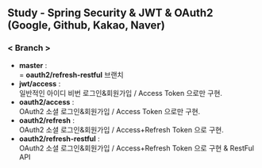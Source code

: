 ## Study - Spring Security & JWT & OAuth2<br>(Google, Github, Kakao, Naver)

### < Branch >
- <strong>master</strong>&nbsp;:<br>
= <strong>oauth2/refresh-restful</strong> 브랜치
- <strong>jwt/access</strong>&nbsp;:<br>
일반적인 아이디 비번 로그인&회원가입 / Access Token 으로만 구현.
- <strong>oauth2/access</strong>&nbsp;:<br>
OAuth2 소셜 로그인&회원가입 / Access Token 으로만 구현.
- <strong>oauth2/refresh</strong>&nbsp;:<br>
  OAuth2 소셜 로그인&회원가입 / Access+Refresh Token 으로 구현.
- <strong>oauth2/refresh-restful</strong>&nbsp;:<br>
  OAuth2 소셜 로그인&회원가입 / Access+Refresh Token 으로 구현 & RestFul API
